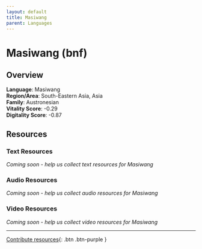 ```yaml
---
layout: default
title: Masiwang
parent: Languages
---
```


# Masiwang (bnf)

## Overview

**Language**: Masiwang  
**Region/Area**: South-Eastern Asia, Asia  
**Family**: Austronesian  
**Vitality Score**: -0.29  
**Digitality Score**: -0.87  

## Resources

### Text Resources
*Coming soon - help us collect text resources for Masiwang*

### Audio Resources
*Coming soon - help us collect audio resources for Masiwang*

### Video Resources
*Coming soon - help us collect video resources for Masiwang*

---

[Contribute resources](https://fairtrain.github.io/){: .btn .btn-purple }

